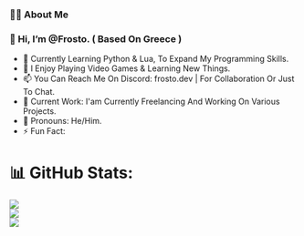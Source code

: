 ### 👨‍💻 About Me

### 👋 Hi, I’m @Frosto. ( Based On Greece )

- 🌱 Currently Learning Python & Lua, To Expand My Programming Skills.
- 👀 I Enjoy Playing Video Games & Learning New Things.
- 📫 You Can Reach Me On Discord: frosto.dev | For Collaboration Or Just To Chat.
- 💼 Current Work: I'am Currently Freelancing And Working On Various Projects.
- 👤 Pronouns: He/Him.
- ⚡ Fun Fact:

# 📊 GitHub Stats:
![](https://github-readme-stats.vercel.app/api?username=hardbaited&theme=radical&hide_border=true&include_all_commits=true&count_private=true)<br/>
![](https://github-readme-streak-stats.herokuapp.com/?user=hardbaited&theme=radical&hide_border=true)<br/>
![](https://github-readme-stats.vercel.app/api/top-langs/?username=hardbaited&theme=radical&hide_border=true&include_all_commits=true&count_private=true&layout=compact)

